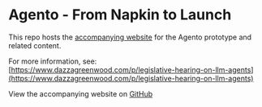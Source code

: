 # Agento - From Napkin to Launch

This repo hosts the [accompanying website](https://dazzaji.github.io/03_agento/) for the Agento prototype and related content.

For more information, see: [https://www.dazzagreenwood.com/p/legislative-hearing-on-llm-agents](https://www.dazzagreenwood.com/p/legislative-hearing-on-llm-agents)

View the accompanying website on [GitHub](https://github.com/dazzaji/03_agento/tree/site)
